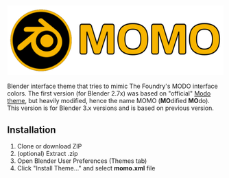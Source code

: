 ![momoLogo](images/momoLogo.png)

Blender interface theme that tries to mimic The Foundry's MODO interface colors. The first version (for Blender 2.7x) was based on "official" [Modo theme](https://svn.blender.org/svnroot/bf-extensions/contrib/py/scripts/addons/presets/interface_theme/modo.xml "Modo theme on Blender Wiki"), but heavily modified, hence the name MOMO (**MO**dified **MO**do). This version is for Blender 3.x versions and is based on previous version.

## Installation
1. Clone or download ZIP
2. (optional) Extract .zip
3. Open Blender User Preferences (Themes tab)
4. Click "Install Theme..." and select __momo.xml__ file

<!---## Some screenshots

![01](images/momoScreenshot_01.jpg)

![02](images/momoScreenshot_02.jpg)

![03](images/momoScreenshot_03.jpg)

![04](images/momoScreenshot_04.jpg)

![05](images/momoScreenshot_05.jpg)--->
